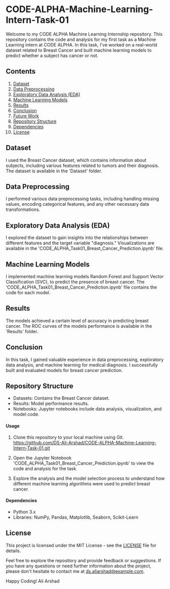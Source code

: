 # CODE-ALPHA-Machine-Learning-Intern-Task-01

Welcome to my CODE ALPHA Machine Learning Internship repository. This repository contains the code and analysis for my first task as a Machine Learning intern at CODE ALPHA. In this task, I've worked on a real-world dataset related to Breast Cancer and built machine learning models to predict whether a subject has cancer or not.

## Contents
1. [Dataset](#dataset)
2. [Data Preprocessing](#data-preprocessing)
3. [Exploratory Data Analysis (EDA)](#exploratory-data-analysis-eda)
4. [Machine Learning Models](#machine-learning-models)
5. [Results](#results)
6. [Conclusion](#conclusion)
7. [Future Work](#future-work)
8. [Repository Structure](#repository-structure)
9. [Dependencies](#dependencies) 
10. [License](#license)

## Dataset
I used the Breast Cancer dataset, which contains information about subjects, including various features related to tumors and their diagnosis. The dataset is available in the 'Dataset' folder. 

## Data Preprocessing
I performed various data preprocessing tasks, including handling missing values, encoding categorical features, and any other necessary data transformations.

## Exploratory Data Analysis (EDA)
I explored the dataset to gain insights into the relationships between different features and the target variable "diagnosis." Visualizations are available in the 'CODE_ALPHA_Task01_Breast_Cancer_Prediction.ipynb' file.

## Machine Learning Models
I implemented machine learning models Random Forest and Support Vector Classification (SVC), to predict the presence of breast cancer. The 'CODE_ALPHA_Task01_Breast_Cancer_Prediction.ipynb' file contains the code for each model.

## Results
The models achieved a certain level of accuracy in predicting breast cancer. The ROC curves of the models performance is available in the 'Results' folder.

## Conclusion
In this task, I gained valuable experience in data preprocessing, exploratory data analysis, and machine learning for medical diagnosis. I successfully built and evaluated models for breast cancer prediction.

## Repository Structure
- Datasets: Contains the Breast Cancer dataset.
- Results: Model performance results.
- Notebooks: Jupyter notebooks include data analysis, visualization, and model code.

#### Usage
1. Clone this repository to your local machine using Git.
 https://github.com/DS-Ali-Arshad/CODE-ALPHA-Machine-Learning-Intern-Task-01.git

2. Open the Jupyter Notebook 'CODE_ALPHA_Task01_Breast_Cancer_Prediction.ipynb' to view the code and analysis for the task.

3. Explore the analysis and the model selection process to understand how different machine learning algorithms were used to predict breast cancer.

#### Dependencies
- Python 3.x
- Libraries: NumPy, Pandas, Matplotlib, Seaborn, Scikit-Learn

## License
This project is licensed under the MIT License - see the [LICENSE](LICENSE) file for details.

Feel free to explore the repository and provide feedback or suggestions. If you have any questions or need further information about the project, please don't hesitate to contact me at ds.aliarshad@example.com.

Happy Coding!
Ali Arshad
